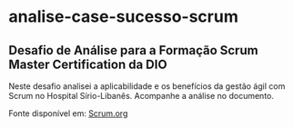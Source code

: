 # analise-case-sucesso-scrum
## Desafio de Análise para a Formação Scrum Master Certification da DIO

Neste desafio analisei a aplicabilidade e os benefícios da gestão ágil com Scrum no Hospital Sírio-Libanês. Acompanhe a análise no documento.

Fonte disponível em:
<a href="https://www.scrum.org/resources/hospital-sirio-libanes-uses-scrum-respond-covid-19-pandemic-reducing-losses-and">Scrum.org</a>
